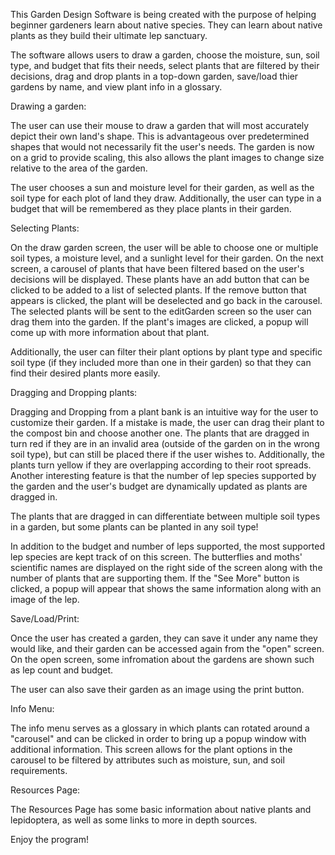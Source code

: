 This Garden Design Software is being created with the purpose of helping beginner gardeners learn about native species. They can learn about native plants as they build their ultimate lep sanctuary.

The software allows users to draw a garden, choose the moisture, sun, soil type, and budget that fits their needs, select plants that are filtered by their decisions, drag and drop plants in a top-down garden, save/load thier gardens by name, and view plant info in a glossary.

Drawing a garden: 

The user can use their mouse to draw a garden that will most accurately depict their own land's shape. This is advantageous over predetermined shapes that would not necessarily fit the user's needs. The garden is now on a grid to provide scaling, this also allows the plant images to change size relative to the area of the garden.

The user chooses a sun and moisture level for their garden, as well as the soil type for each plot of land they draw. Additionally, the user can type in a budget that will be remembered as they place plants in their garden.

Selecting Plants:

On the draw garden screen, the user will be able to choose one or multiple soil types, a moisture level, and a sunlight level for their garden. On the next screen, a carousel of plants that have been filtered based on the user's decisions will be displayed. These plants have an add button that can be clicked to be added to a list of selected plants. If the remove button that appears is clicked, the plant will be deselected and go back in the carousel. The selected plants will be sent to the editGarden screen so the user can drag them into the garden. If the plant's images are clicked, a popup will come up with more information about that plant.

Additionally, the user can filter their plant options by plant type and specific soil type (if they included more than one in their garden) so that they can find their desired plants more easily.

Dragging and Dropping plants:

Dragging and Dropping from a plant bank is an intuitive way for the user to customize their garden. If a mistake is made, the user can drag their plant to the compost bin and choose another one. The plants that are dragged in turn red if they are in an invalid area (outside of the garden on in the wrong soil type), but can still be placed there if the user wishes to. Additionally, the plants turn yellow if they are overlapping according to their root spreads. Another interesting feature is that the number of lep species supported by the garden and the user's budget are dynamically updated as plants are dragged in.

The plants that are dragged in can differentiate between multiple soil types in a garden, but some plants can be planted in any soil type! 

In addition to the budget and number of leps supported, the most supported lep species are kept track of on this screen. The butterflies and moths' scientific names are displayed on the right side of the screen along with the number of plants that are supporting them. If the "See More" button is clicked, a popup will appear that shows the same information along with an image of the lep.

Save/Load/Print:

Once the user has created a garden, they can save it under any name they would like, and their garden can be accessed again from the "open" screen. On the open screen, some infromation about the gardens are shown such as lep count and budget.

The user can also save their garden as an image using the print button.

Info Menu:

The info menu serves as a glossary in which plants can rotated around a "carousel" and can be clicked in order to bring up a popup window with additional information. This screen allows for the plant options in the carousel to be filtered by attributes such as moisture, sun, and soil requirements. 

Resources Page:

The Resources Page has some basic information about native plants and lepidoptera, as well as some links to more in depth sources.

Enjoy the program!
